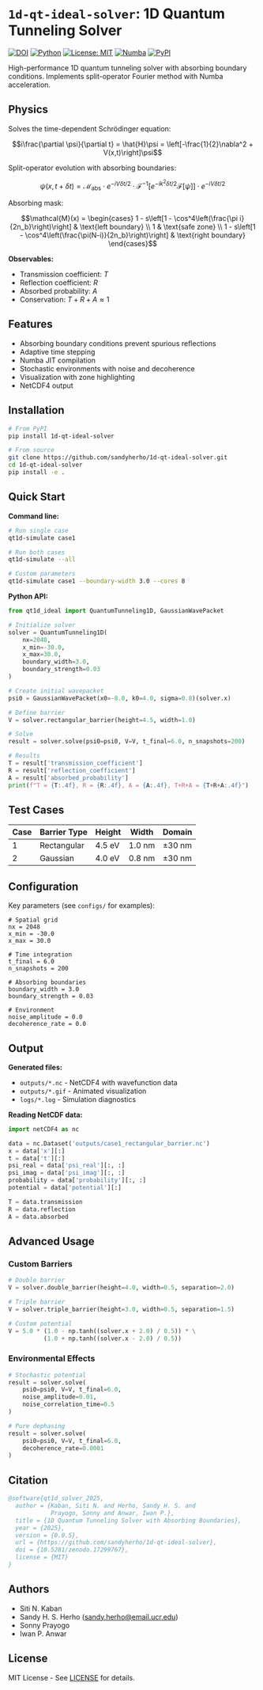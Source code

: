 # `1d-qt-ideal-solver`: 1D Quantum Tunneling Solver

[![DOI](https://zenodo.org/badge/1072081371.svg)](https://doi.org/10.5281/zenodo.17299767)
[![Python](https://img.shields.io/badge/python-3.8%2B-blue.svg)](https://www.python.org/downloads/)
[![License: MIT](https://img.shields.io/badge/License-MIT-yellow.svg)](https://opensource.org/licenses/MIT)
[![Numba](https://img.shields.io/badge/accelerated-numba-orange.svg)](https://numba.pydata.org/)
[![PyPI](https://img.shields.io/pypi/v/1d-qt-ideal-solver.svg)](https://pypi.org/project/1d-qt-ideal-solver/)

High-performance 1D quantum tunneling solver with absorbing boundary conditions. Implements split-operator Fourier method with Numba acceleration.

## Physics

Solves the time-dependent Schrödinger equation:

$$i\frac{\partial \psi}{\partial t} = \hat{H}\psi = \left[-\frac{1}{2}\nabla^2 + V(x,t)\right]\psi$$

Split-operator evolution with absorbing boundaries:

$$\psi(x, t+\delta t) = \mathcal{M}_{\text{abs}} \cdot e^{-iV\delta t/2} \cdot \mathcal{F}^{-1}\left[e^{-ik^2\delta t/2}\mathcal{F}[\psi]\right] \cdot e^{-iV\delta t/2}$$

Absorbing mask:

$$\mathcal{M}(x) = \begin{cases}
1 - s\left[1 - \cos^4\left(\frac{\pi i}{2n_b}\right)\right] & \text{left boundary} \\
1 & \text{safe zone} \\
1 - s\left[1 - \cos^4\left(\frac{\pi(N-i)}{2n_b}\right)\right] & \text{right boundary}
\end{cases}$$

**Observables:**
- Transmission coefficient: $T$
- Reflection coefficient: $R$
- Absorbed probability: $A$
- Conservation: $T + R + A \approx 1$

## Features

- Absorbing boundary conditions prevent spurious reflections
- Adaptive time stepping
- Numba JIT compilation
- Stochastic environments with noise and decoherence
- Visualization with zone highlighting
- NetCDF4 output

## Installation

```bash
# From PyPI
pip install 1d-qt-ideal-solver

# From source
git clone https://github.com/sandyherho/1d-qt-ideal-solver.git
cd 1d-qt-ideal-solver
pip install -e .
```

## Quick Start

**Command line:**
```bash
# Run single case
qt1d-simulate case1

# Run both cases
qt1d-simulate --all

# Custom parameters
qt1d-simulate case1 --boundary-width 3.0 --cores 8
```

**Python API:**
```python
from qt1d_ideal import QuantumTunneling1D, GaussianWavePacket

# Initialize solver
solver = QuantumTunneling1D(
    nx=2048, 
    x_min=-30.0,
    x_max=30.0,
    boundary_width=3.0,
    boundary_strength=0.03
)

# Create initial wavepacket
psi0 = GaussianWavePacket(x0=-8.0, k0=4.0, sigma=0.8)(solver.x)

# Define barrier
V = solver.rectangular_barrier(height=4.5, width=1.0)

# Solve
result = solver.solve(psi0=psi0, V=V, t_final=6.0, n_snapshots=200)

# Results
T = result['transmission_coefficient']
R = result['reflection_coefficient']
A = result['absorbed_probability']
print(f"T = {T:.4f}, R = {R:.4f}, A = {A:.4f}, T+R+A = {T+R+A:.4f}")
```

## Test Cases

| Case | Barrier Type | Height | Width | Domain |
|------|--------------|--------|-------|--------|
| 1 | Rectangular | 4.5 eV | 1.0 nm | ±30 nm |
| 2 | Gaussian | 4.0 eV | 0.8 nm | ±30 nm |

## Configuration

Key parameters (see `configs/` for examples):

```text
# Spatial grid
nx = 2048
x_min = -30.0
x_max = 30.0

# Time integration
t_final = 6.0
n_snapshots = 200

# Absorbing boundaries
boundary_width = 3.0
boundary_strength = 0.03

# Environment
noise_amplitude = 0.0
decoherence_rate = 0.0
```

## Output

**Generated files:**
- `outputs/*.nc` - NetCDF4 with wavefunction data
- `outputs/*.gif` - Animated visualization
- `logs/*.log` - Simulation diagnostics

**Reading NetCDF data:**
```python
import netCDF4 as nc

data = nc.Dataset('outputs/case1_rectangular_barrier.nc')
x = data['x'][:]
t = data['t'][:]
psi_real = data['psi_real'][:, :]
psi_imag = data['psi_imag'][:, :]
probability = data['probability'][:, :]
potential = data['potential'][:]

T = data.transmission
R = data.reflection
A = data.absorbed
```

## Advanced Usage

### Custom Barriers

```python
# Double barrier
V = solver.double_barrier(height=4.0, width=0.5, separation=2.0)

# Triple barrier
V = solver.triple_barrier(height=3.0, width=0.5, separation=1.5)

# Custom potential
V = 5.0 * (1.0 - np.tanh((solver.x + 2.0) / 0.5)) * \
          (1.0 + np.tanh((solver.x - 2.0) / 0.5))
```

### Environmental Effects

```python
# Stochastic potential
result = solver.solve(
    psi0=psi0, V=V, t_final=6.0,
    noise_amplitude=0.01,
    noise_correlation_time=0.5
)

# Pure dephasing
result = solver.solve(
    psi0=psi0, V=V, t_final=6.0,
    decoherence_rate=0.0001
)
```

## Citation

```bibtex
@software{qt1d_solver_2025,
  author = {Kaban, Siti N. and Herho, Sandy H. S. and 
            Prayogo, Sonny and Anwar, Iwan P.},
  title = {1D Quantum Tunneling Solver with Absorbing Boundaries},
  year = {2025},
  version = {0.0.5},
  url = {https://github.com/sandyherho/1d-qt-ideal-solver},
  doi = {10.5281/zenodo.17299767},
  license = {MIT}
}
```

## Authors

- Siti N. Kaban
- Sandy H. S. Herho (sandy.herho@email.ucr.edu)
- Sonny Prayogo
- Iwan P. Anwar

## License

MIT License - See [LICENSE](LICENSE) for details.
